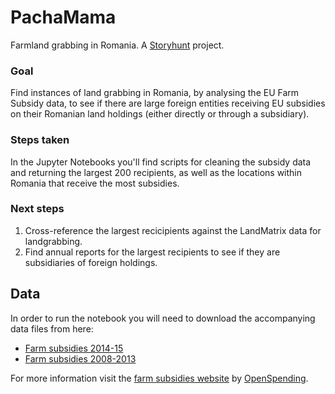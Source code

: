 # PachaMama
Farmland grabbing in Romania. A [Storyhunt](https://storyhunt.de/) project.

### Goal
Find instances of land grabbing in Romania, by analysing the EU Farm Subsidy data, to see if there are large foreign entities receiving EU subsidies on their Romanian land holdings (either directly or through a subsidiary). 

### Steps taken
In the Jupyter Notebooks you'll find scripts for cleaning the subsidy data and returning the largest 200 recipients, as well as the locations within Romania that receive the most subsidies.

### Next steps
1. Cross-reference the largest recicipients against the LandMatrix data for landgrabbing.
2. Find annual reports for the largest recipients to see if they are subsidiaries of foreign holdings.

## Data
In order to run the notebook you will need to download the accompanying data files from here:
- [Farm subsidies 2014-15](http://data.farmsubsidy.org/index.html?prefix=next/)
- [Farm subsidies 2008-2013](http://data.farmsubsidy.org/index.html)

For more information visit the [farm subsidies website](http://farmsubsidy.openspending.org/) by [OpenSpending](https://openspending.org/).
